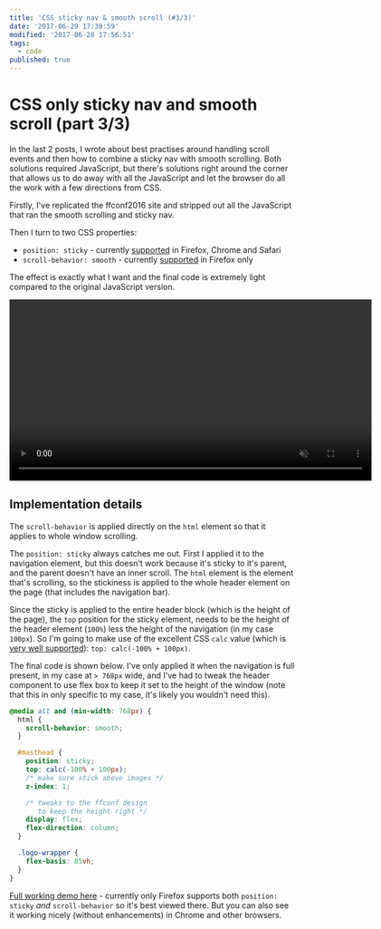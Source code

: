 ```yaml
---
title: 'CSS sticky nav & smooth scroll (#3/3)'
date: '2017-06-29 17:30:59'
modified: '2017-06-28 17:56:51'
tags:
  - code
published: true
---
```

# CSS only sticky nav and smooth scroll (part 3/3)

In the last 2 posts, I wrote about best practises around handling scroll events and then how to combine a sticky nav with smooth scrolling. Both solutions required JavaScript, but there's solutions right around the corner that allows us to do away with all the JavaScript and let the browser do all the work with a few directions from CSS.

<!--more-->

Firstly, I've replicated the ffconf2016 site and stripped out all the JavaScript that ran the smooth scrolling and sticky nav.

Then I turn to two CSS properties:

- `position: sticky` - currently [supported](http://caniuse.com/#feat=css-sticky) in Firefox, Chrome and Safari
- `scroll-behavior: smooth` - currently [supported](http://caniuse.com/#feat=css-scroll-behavior) in Firefox only

The effect is exactly what I want and the final code is extremely light compared to the original JavaScript version.

<video loop controls muted width="640">
  <source src="/images/css-sticky.webm" type='video/webm;codecs="vp8, vorbis"'/>
  <source src="/images/css-sticky.mp4" type='video/mp4;codecs="avc1.42E01E, mp4a.40.2"'/>
</video>

## Implementation details

The `scroll-behavior` is applied directly on the `html` element so that it applies to whole window scrolling.

The `position: sticky` always catches me out. First I applied it to the navigation element, but this doesn't work because it's sticky to it's parent, and the parent doesn't have an inner scroll. The `html` element is the element that's scrolling, so the stickiness is applied to the whole header element on the page (that includes the navigation bar).

Since the sticky is applied to the entire header block (which is the height of the page), the `top` position for the sticky element, needs to be the height of the header element (`100%`) less the height of the navigation (in my case `100px`). So I'm going to make use of the excellent CSS `calc` value (which is [very well supported](http://caniuse.com/#search=calc)): `top: calc(-100% + 100px)`.

The final code is shown below. I've only applied it when the navigation is full present, in my case at `> 768px` wide, and I've had to tweak the header component to use flex box to keep it set to the height of the window (note that this in only specific to my case, it's likely you wouldn't need this).

```css
@media all and (min-width: 768px) {
  html {
    scroll-behavior: smooth;
  }

  #masthead {
    position: sticky;
    top: calc(-100% + 100px);
    /* make sure stick above images */
    z-index: 1;

    /* tweaks to the ffconf design
       to keep the height right */
    display: flex;
    flex-direction: column;
  }

  .logo-wrapper {
    flex-basis: 85vh;
  }
}
```

[Full working demo here](https://css-smooth-sticky-demo.now.sh/) - currently only Firefox supports both `position: sticky` *and* `scroll-behavior` so it's best viewed there. But you can also see it working nicely (without enhancements) in Chrome and other browsers.

